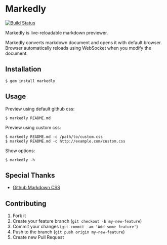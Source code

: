 # Markedly

[![Build Status](https://travis-ci.org/hara/markedly.png)](https://travis-ci.org/hara/markedly)

Markedly is live-reloadable markdown previewer.

Markedly converts markdown document and opens it with default browser.
Browser automatically reloads using WebSocket when you modify the document.

## Installation

```
$ gem install markedly
```

## Usage

Preview using default github css:

```
$ markedly README.md
```

Preview using custom css:

```
$ markedly README.md -c /path/to/custom.css
$ markedly README.md -c http://example.com/custom.css
```

Show options:

```
$ markedly -h
```

## Special Thanks

* [Github Markdown CSS](https://gist.github.com/andyferra/2554919)

## Contributing

1. Fork it
2. Create your feature branch (`git checkout -b my-new-feature`)
3. Commit your changes (`git commit -am 'Add some feature'`)
4. Push to the branch (`git push origin my-new-feature`)
5. Create new Pull Request
